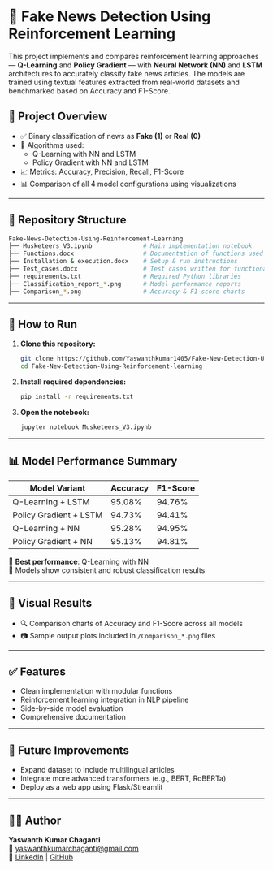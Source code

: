 # 📰 Fake News Detection Using Reinforcement Learning

This project implements and compares reinforcement learning approaches — **Q-Learning** and **Policy Gradient** — with **Neural Network (NN)** and **LSTM** architectures to accurately classify fake news articles. The models are trained using textual features extracted from real-world datasets and benchmarked based on Accuracy and F1-Score.

## 📌 Project Overview

- ✅ Binary classification of news as **Fake (1)** or **Real (0)**
- 🤖 Algorithms used:
  - Q-Learning with NN and LSTM
  - Policy Gradient with NN and LSTM
- 📈 Metrics: Accuracy, Precision, Recall, F1-Score
- 📊 Comparison of all 4 model configurations using visualizations

---

## 📂 Repository Structure

```bash
Fake-News-Detection-Using-Reinforcement-Learning
├── Musketeers_V3.ipynb              # Main implementation notebook
├── Functions.docx                   # Documentation of functions used
├── Installation & execution.docx    # Setup & run instructions
├── Test_cases.docx                  # Test cases written for functionality verification
├── requirements.txt                 # Required Python libraries
├── Classification_report_*.png      # Model performance reports
├── Comparison_*.png                 # Accuracy & F1-score charts
```

---

## 🚀 How to Run

1. **Clone this repository:**
   ```bash
   git clone https://github.com/Yaswanthkumar1405/Fake-New-Detection-Using-Reinforcement-learning.git
   cd Fake-New-Detection-Using-Reinforcement-learning
   ```

2. **Install required dependencies:**
   ```bash
   pip install -r requirements.txt
   ```

3. **Open the notebook:**
   ```bash
   jupyter notebook Musketeers_V3.ipynb
   ```

---

## 📊 Model Performance Summary

| Model Variant              | Accuracy | F1-Score |
|---------------------------|----------|----------|
| Q-Learning + LSTM         | 95.08%   | 94.76%   |
| Policy Gradient + LSTM    | 94.73%   | 94.41%   |
| Q-Learning + NN           | 95.28%   | 94.95%   |
| Policy Gradient + NN      | 95.13%   | 94.81%   |

📌 **Best performance**: Q-Learning with NN  
📌 Models show consistent and robust classification results

---

## 📎 Visual Results

- 🔍 Comparison charts of Accuracy and F1-Score across all models
- 📷 Sample output plots included in `/Comparison_*.png` files

---

## ✅ Features

- Clean implementation with modular functions
- Reinforcement learning integration in NLP pipeline
- Side-by-side model evaluation
- Comprehensive documentation

---

## 📌 Future Improvements

- Expand dataset to include multilingual articles
- Integrate more advanced transformers (e.g., BERT, RoBERTa)
- Deploy as a web app using Flask/Streamlit

---

## 👨‍💻 Author

**Yaswanth Kumar Chaganti**  
📧 yaswanthkumarchaganti@gmail.com  
🔗 [LinkedIn](https://www.linkedin.com/in/yaswanthkumar1405/) | [GitHub](https://github.com/Yaswanthkumar1405)

